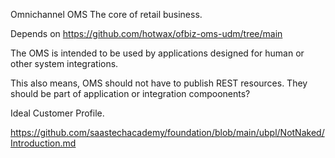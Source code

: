 Omnichannel OMS 
The core of retail business. 

Depends on 
https://github.com/hotwax/ofbiz-oms-udm/tree/main

The OMS is intended to be used by applications designed for human or other system integrations. 

This also means, 
OMS should not have to publish REST resources. They should be part of application or integration compoonents? 

Ideal Customer Profile.

https://github.com/saastechacademy/foundation/blob/main/ubpl/NotNaked/Introduction.md
